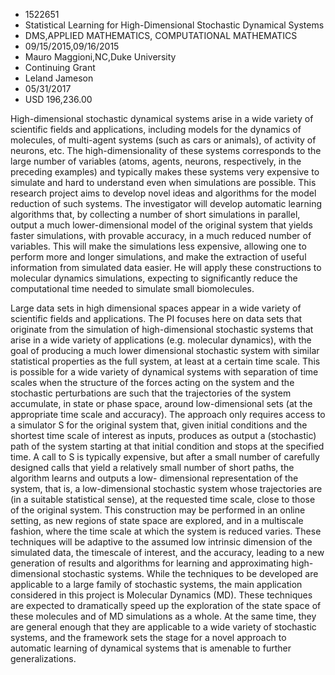 
* 1522651
* Statistical Learning for High-Dimensional Stochastic Dynamical Systems
* DMS,APPLIED MATHEMATICS, COMPUTATIONAL MATHEMATICS
* 09/15/2015,09/16/2015
* Mauro Maggioni,NC,Duke University
* Continuing Grant
* Leland Jameson
* 05/31/2017
* USD 196,236.00

High-dimensional stochastic dynamical systems arise in a wide variety of
scientific fields and applications, including models for the dynamics of
molecules, of multi-agent systems (such as cars or animals), of activity of
neurons, etc. The high-dimensionality of these systems corresponds to the large
number of variables (atoms, agents, neurons, respectively, in the preceding
examples) and typically makes these systems very expensive to simulate and hard
to understand even when simulations are possible. This research project aims to
develop novel ideas and algorithms for the model reduction of such systems. The
investigator will develop automatic learning algorithms that, by collecting a
number of short simulations in parallel, output a much lower-dimensional model
of the original system that yields faster simulations, with provable accuracy,
in a much reduced number of variables. This will make the simulations less
expensive, allowing one to perform more and longer simulations, and make the
extraction of useful information from simulated data easier. He will apply these
constructions to molecular dynamics simulations, expecting to significantly
reduce the computational time needed to simulate small biomolecules.

Large data sets in high dimensional spaces appear in a wide variety of
scientific fields and applications. The PI focuses here on data sets that
originate from the simulation of high-dimensional stochastic systems that arise
in a wide variety of applications (e.g. molecular dynamics), with the goal of
producing a much lower dimensional stochastic system with similar statistical
properties as the full system, at least at a certain time scale. This is
possible for a wide variety of dynamical systems with separation of time scales
when the structure of the forces acting on the system and the stochastic
perturbations are such that the trajectories of the system accumulate, in state
or phase space, around low-dimensional sets (at the appropriate time scale and
accuracy). The approach only requires access to a simulator S for the original
system that, given initial conditions and the shortest time scale of interest as
inputs, produces as output a (stochastic) path of the system starting at that
initial condition and stops at the specified time. A call to S is typically
expensive, but after a small number of carefully designed calls that yield a
relatively small number of short paths, the algorithm learns and outputs a low-
dimensional representation of the system, that is, a low-dimensional stochastic
system whose trajectories are (in a suitable statistical sense), at the
requested time scale, close to those of the original system. This construction
may be performed in an online setting, as new regions of state space are
explored, and in a multiscale fashion, where the time scale at which the system
is reduced varies. These techniques will be adaptive to the assumed low
intrinsic dimension of the simulated data, the timescale of interest, and the
accuracy, leading to a new generation of results and algorithms for learning and
approximating high-dimensional stochastic systems. While the techniques to be
developed are applicable to a large family of stochastic systems, the main
application considered in this project is Molecular Dynamics (MD). These
techniques are expected to dramatically speed up the exploration of the state
space of these molecules and of MD simulations as a whole. At the same time,
they are general enough that they are applicable to a wide variety of stochastic
systems, and the framework sets the stage for a novel approach to automatic
learning of dynamical systems that is amenable to further generalizations.
